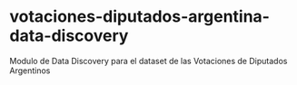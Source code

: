 # votaciones-diputados-argentina-data-discovery
Modulo de Data Discovery para el dataset de las Votaciones de Diputados Argentinos
